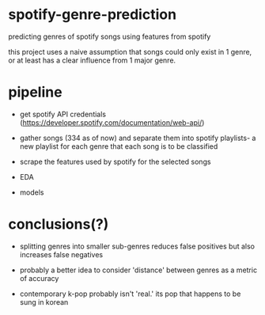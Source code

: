 # spotify-genre-prediction
predicting genres of spotify songs using features from spotify

this project uses a naive assumption that songs could only exist in 1 genre, or at least has a clear influence from 1 major genre.

# pipeline

- get spotify API credentials (https://developer.spotify.com/documentation/web-api/)

- gather songs (334 as of now) and separate them into spotify playlists- a new playlist for each genre that each song is to be classified

- scrape the features used by spotify for the selected songs

- EDA

- models

# conclusions(?)

- splitting genres into smaller sub-genres reduces false positives but also increases false negatives

- probably a better idea to consider 'distance' between genres as a metric of accuracy

- contemporary k-pop probably isn't 'real.' its pop that happens to be sung in korean

